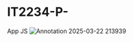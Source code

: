 # IT2234-P-
App JS
![Annotation 2025-03-22 213939](https://github.com/user-attachments/assets/09eaf2cd-6fc3-4d48-87fd-d3ec85725d96)
